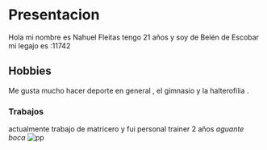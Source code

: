 # Presentacion
 Hola mi nombre es  Nahuel Fleitas tengo 21 años y soy de Belén de Escobar 
 mi legajo es :11742
 ## Hobbies
 Me gusta mucho hacer deporte en general , el gimnasio y la halterofilia .
 ### Trabajos
 actualmente trabajo de matricero y fui personal trainer 2 años 
 *aguante boca*
 ![pp](https://user-images.githubusercontent.com/80929104/112535901-8ec24900-8d8b-11eb-8047-e55d72e0da11.jpg)
